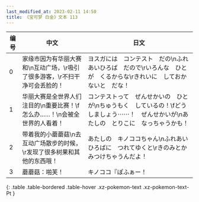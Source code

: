 ```yaml
---
last_modified_at: 2023-02-11 14:50
title: 《宝可梦 白金》文本 113
---
```

| 编号 | 中文 | 日文 |
| ---- | ---- | ---- |
| 0 | 家缘市因为有华丽大赛和\n互动广场，\r吸引了很多游客，\r不扫干净可会丢脸的！ | ヨスガには　コンテスト　だの\nふれあいひろば　だので\rいろんな　ひとが　くるからな\rきれいに　しておかないと　だな！ |
| 1 | 华丽大赛是全世界人们注目的\n重要比赛！\f怎么办……！\n会被全世界的人看着！ | コンテストって　ぜんせかいの　ひとが\nちゅうもく　しているの！\fどうしましょう⋯⋯！　ぜんせかいが\nあたしの　とりこに　なっちゃうかも！ |
| 2 | 带着我的小蘑蘑菇\n去互动广场散步的时候，\r发现了很多树果和其他的东西哦！ | あたしの　キノココちゃん\nふれあいひろばに　つれてゆくと\rきのみとか　みつけちゃうんだよ！ |
| 3 | 蘑蘑菇：啪芙！ | キノココ『ぽふぁー！ |
{: .table .table-bordered .table-hover .xz-pokemon-text .xz-pokemon-text-Pt }